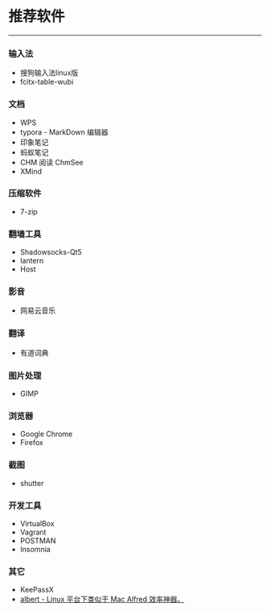 # 推荐软件
* * * * *

### 输入法 
+ 搜狗输入法linux版 
+ fcitx-table-wubi

### 文档
+ WPS
+ typora - MarkDown 编辑器
+ 印象笔记
+ 蚂蚁笔记
+ CHM 阅读 ChmSee
+ XMind

### 压缩软件 
+ 7-zip

### 翻墙工具
+ Shadowsocks-Qt5
+ lantern
+ Host

### 影音
+ 网易云音乐

### 翻译
+ 有道词典

### 图片处理
+ GIMP
 
 ### 浏览器 
 + Google Chrome
 + Firefox
 
 ### 截图 
 + shutter
 
 ### 开发工具
 + VirtualBox
 + Vagrant
 + POSTMAN
 + Insomnia

### 其它
 + KeePassX
 + [albert - Linux 平台下类似于 Mac Alfred 效率神器。](https://github.com/albertlauncher/albert)
